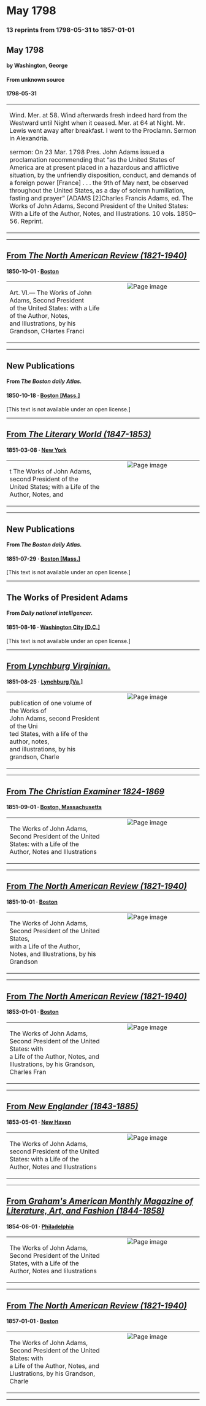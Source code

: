 
# May 1798

### 13 reprints from 1798-05-31 to 1857-01-01

## May 1798

#### by Washington, George

#### From unknown source

#### 1798-05-31

<table style="width: 100%;"><tr><td style="width: 50%">

 Wind. Mer. at 58. Wind afterwards fresh indeed hard from the Westward until Night when it ceased. Mer. at 64 at Night. Mr. Lewis went away after breakfast. I went to the Proclamn. Sermon in Alexandria.  
  
  
  
sermon: On 23 Mar. 1798 Pres. John Adams issued a proclamation recommending that “as the United States of America are at present placed in a hazardous and afflictive situation, by the unfriendly disposition, conduct, and demands of a foreign power [France] . . . the 9th of May next, be observed throughout the United States, as a day of solemn humiliation, fasting and prayer” (ADAMS [2]Charles Francis Adams, ed. The Works of John Adams, Second President of the United States: With a Life of the Author, Notes, and Illustrations. 10 vols. 1850–56. Reprint.
</td></tr></table>

---

## [From _The North American Review (1821-1940)_](https://archive.org/details/sim_north-american-review_1850-10_71_149/page/n134/mode/1up?view=theater)

#### 1850-10-01 &middot; [Boston](http://dbpedia.org/resource/Boston)

<table style="width: 100%;"><tr><td style="width: 50%">

  
Art. VI.— The Works of John Adams, Second President  
of the United States: with a Life of the Author, Notes,  
and Illustrations, by his Grandson, CHartes Franci
</td><td style="width: 50%; max-height: 75%; margin: auto; display: block;">
<img alt="Page image" src="https://iiif.archive.org/image/iiif/2/sim_north-american-review_1850-10_71_149%2Fsim_north-american-review_1850-10_71_149_jp2.zip%2Fsim_north-american-review_1850-10_71_149_jp2%2Fsim_north-american-review_1850-10_71_149_0134.jp2/pct:9.456521739130435,70.51886792452831,75.0,5.070754716981132/600,/0/default.jpg"/>
</td>
</tr></table>

---

## New Publications

#### From _The Boston daily Atlas._

#### 1850-10-18 &middot; [Boston [Mass.]](http://dbpedia.org/resource/Boston)

[This text is not available under an open license.]

---

## [From _The Literary World (1847-1853)_](https://archive.org/details/sim_literary-world_1851-03-08_8_214/page/n3/mode/1up?view=theater)

#### 1851-03-08 &middot; [New York](http://dbpedia.org/resource/New_York_City)

<table style="width: 100%;"><tr><td style="width: 50%">

  
t The Works of John Adams, second President of the  
United States; with a Life of the Author, Notes, and
</td><td style="width: 50%; max-height: 75%; margin: auto; display: block;">
<img alt="Page image" src="https://iiif.archive.org/image/iiif/2/sim_literary-world_1851-03-08_8_214%2Fsim_literary-world_1851-03-08_8_214_jp2.zip%2Fsim_literary-world_1851-03-08_8_214_jp2%2Fsim_literary-world_1851-03-08_8_214_0003.jp2/pct:41.37426900584796,86.67086481947943,27.54385964912281,1.4903442485306466/600,/0/default.jpg"/>
</td>
</tr></table>

---

## New Publications

#### From _The Boston daily Atlas._

#### 1851-07-29 &middot; [Boston [Mass.]](http://dbpedia.org/resource/Boston)

[This text is not available under an open license.]

---

## The Works of President Adams

#### From _Daily national intelligencer._

#### 1851-08-16 &middot; [Washington City [D.C.]](http://dbpedia.org/resource/Washington%2C_D.C.)

[This text is not available under an open license.]

---

## [From _Lynchburg Virginian._](https://www.loc.gov/resource/sn84024649/1851-08-25/ed-1/?sp=1)

#### 1851-08-25 &middot; [Lynchburg [Va.]](http://dbpedia.org/resource/Lynchburg%2C_Virginia)

<table style="width: 100%;"><tr><td style="width: 50%">

  
publication of one volume of the Works of  
John Adams, second President of the Uni­  
ted States, with a life of the author, notes,  
and illustrations, by his grandson, Charle
</td><td style="width: 50%; max-height: 75%; margin: auto; display: block;">
<img alt="Page image" src="https://tile.loc.gov/image-services/iiif/service:ndnp:vi:batch_vi_exmoor_ver01:data:sn84024649:00393347946:1851082501:0200/pct:194.6377638334284,154.88657440433727,46.49172846548773,7.946925381652162/!600,600/0/default.jpg"/>
</td>
</tr></table>

---

## [From _The Christian Examiner 1824-1869_](https://archive.org/details/sim_christian-examiner_1851-09_51_2/page/n146/mode/1up?view=theater)

#### 1851-09-01 &middot; [Boston, Massachusetts](http://dbpedia.org/resource/Boston)

<table style="width: 100%;"><tr><td style="width: 50%">

  
  
The Works of John Adams, Second President of the United  
States: with a Life of the Author, Notes and Illustrations
</td><td style="width: 50%; max-height: 75%; margin: auto; display: block;">
<img alt="Page image" src="https://iiif.archive.org/image/iiif/2/sim_christian-examiner_1851-09_51_2%2Fsim_christian-examiner_1851-09_51_2_jp2.zip%2Fsim_christian-examiner_1851-09_51_2_jp2%2Fsim_christian-examiner_1851-09_51_2_0146.jp2/pct:13.636363636363637,35.9102787456446,63.12316715542522,2.8310104529616726/600,/0/default.jpg"/>
</td>
</tr></table>

---

## [From _The North American Review (1821-1940)_](https://archive.org/details/sim_north-american-review_1851-10_73_153/page/n261/mode/1up?view=theater)

#### 1851-10-01 &middot; [Boston](http://dbpedia.org/resource/Boston)

<table style="width: 100%;"><tr><td style="width: 50%">

  
  
The Works of John Adams, Second President of the United States,  
with a Life of the Author, Notes, and Illustrations, by his Grandson
</td><td style="width: 50%; max-height: 75%; margin: auto; display: block;">
<img alt="Page image" src="https://iiif.archive.org/image/iiif/2/sim_north-american-review_1851-10_73_153%2Fsim_north-american-review_1851-10_73_153_jp2.zip%2Fsim_north-american-review_1851-10_73_153_jp2%2Fsim_north-american-review_1851-10_73_153_0261.jp2/pct:22.01923076923077,37.13592233009709,62.40384615384615,2.5485436893203883/600,/0/default.jpg"/>
</td>
</tr></table>

---

## [From _The North American Review (1821-1940)_](https://archive.org/details/sim_north-american-review_1853-01_76_158/page/n269/mode/1up?view=theater)

#### 1853-01-01 &middot; [Boston](http://dbpedia.org/resource/Boston)

<table style="width: 100%;"><tr><td style="width: 50%">

  
  
The Works of John Adams, Second President of the United States: with  
a Life of the Author, Notes, and Illustrations, by his Grandson, Charles Fran
</td><td style="width: 50%; max-height: 75%; margin: auto; display: block;">
<img alt="Page image" src="https://iiif.archive.org/image/iiif/2/sim_north-american-review_1853-01_76_158%2Fsim_north-american-review_1853-01_76_158_jp2.zip%2Fsim_north-american-review_1853-01_76_158_jp2%2Fsim_north-american-review_1853-01_76_158_0269.jp2/pct:22.285714285714285,15.259837789125864,66.9047619047619,2.9137879243015923/600,/0/default.jpg"/>
</td>
</tr></table>

---

## [From _New Englander (1843-1885)_](https://archive.org/details/sim_new-englander-and-yale-review_1853-05_11_42/page/n61/mode/1up?view=theater)

#### 1853-05-01 &middot; [New Haven](http://dbpedia.org/resource/New_Haven%2C_Connecticut)

<table style="width: 100%;"><tr><td style="width: 50%">

  
  
The Works of John Adams, second President of the United  
States: with a Life of the Author, Notes and Illustrations
</td><td style="width: 50%; max-height: 75%; margin: auto; display: block;">
<img alt="Page image" src="https://iiif.archive.org/image/iiif/2/sim_new-englander-and-yale-review_1853-05_11_42%2Fsim_new-englander-and-yale-review_1853-05_11_42_jp2.zip%2Fsim_new-englander-and-yale-review_1853-05_11_42_jp2%2Fsim_new-englander-and-yale-review_1853-05_11_42_0061.jp2/pct:21.917148362235068,56.425364758698095,67.29287090558766,3.0303030303030303/600,/0/default.jpg"/>
</td>
</tr></table>

---

## [From _Graham's American Monthly Magazine of Literature, Art, and Fashion (1844-1858)_](https://archive.org/details/sim_grahams-illustrated-magazine_1854-06_44_6/page/n88/mode/1up?view=theater)

#### 1854-06-01 &middot; [Philadelphia](http://dbpedia.org/resource/Philadelphia)

<table style="width: 100%;"><tr><td style="width: 50%">

  
  
The Works of John Adams, Second President of the United  
States, with a Life of the Author, Notes and Iilustrations
</td><td style="width: 50%; max-height: 75%; margin: auto; display: block;">
<img alt="Page image" src="https://iiif.archive.org/image/iiif/2/sim_grahams-illustrated-magazine_1854-06_44_6%2Fsim_grahams-illustrated-magazine_1854-06_44_6_jp2.zip%2Fsim_grahams-illustrated-magazine_1854-06_44_6_jp2%2Fsim_grahams-illustrated-magazine_1854-06_44_6_0088.jp2/pct:13.06467338316542,41.76587301587302,38.284042898927524,1.9246031746031746/600,/0/default.jpg"/>
</td>
</tr></table>

---

## [From _The North American Review (1821-1940)_](https://archive.org/details/sim_north-american-review_1857-01_84_174/page/n283/mode/1up?view=theater)

#### 1857-01-01 &middot; [Boston](http://dbpedia.org/resource/Boston)

<table style="width: 100%;"><tr><td style="width: 50%">

  
  
The Works of John Adams, Second President of the United States: with  
a Life of the Author, Notes, and Llustrations, by his Grandson, Charle
</td><td style="width: 50%; max-height: 75%; margin: auto; display: block;">
<img alt="Page image" src="https://iiif.archive.org/image/iiif/2/sim_north-american-review_1857-01_84_174%2Fsim_north-american-review_1857-01_84_174_jp2.zip%2Fsim_north-american-review_1857-01_84_174_jp2%2Fsim_north-american-review_1857-01_84_174_0283.jp2/pct:21.02490421455939,60.53811659192825,67.24137931034483,2.780269058295964/600,/0/default.jpg"/>
</td>
</tr></table>

---


